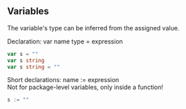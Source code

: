 ## Variables
The variable's type can be inferred from the assigned value.

Declaration: var name type = expression
```go
var s = ""
var s string
var s string = ""
```

Short declarations: name := expression  
Not for package-level variables, only inside a function!

```go
s := ""
```
